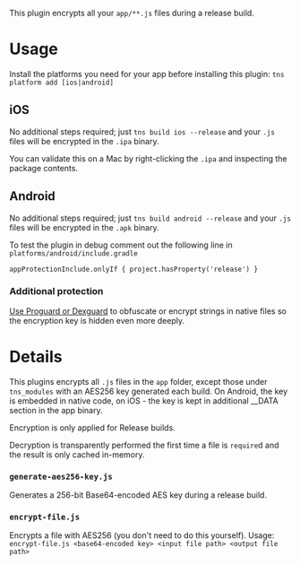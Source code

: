 This plugin encrypts all your `app/**.js` files during a release build.

# Usage

Install the platforms you need for your app before installing this plugin: `tns platform add [ios|android]`

## iOS
No additional steps required; just `tns build ios --release` and your `.js` files will be encrypted in the `.ipa` binary.

You can validate this on a Mac by right-clicking the `.ipa` and inspecting the package contents.

## Android
No additional steps required; just `tns build android --release` and your `.js` files will be encrypted in the `.apk` binary.

To test the plugin in debug comment out the following line in `platforms/android/include.gradle`

`appProtectionInclude.onlyIf { project.hasProperty('release') }`

### Additional protection
[Use Proguard or Dexguard](http://proguard.sourceforge.net/FAQ.html#encrypt) to obfuscate or encrypt strings in native files so the encryption key is hidden even more deeply. 

# Details
This plugins encrypts all `.js` files in the `app` folder, except those under `tns_modules` with an AES256 key generated each build.
On Android, the key is embedded in native code, on iOS - the key is kept in additional __DATA section in the app binary.

Encryption is only applied for Release builds.

Decryption is transparently performed the first time a file is `require`d and the result is only cached in-memory.

### `generate-aes256-key.js`
Generates a 256-bit Base64-encoded AES key during a release build.

### `encrypt-file.js`
Encrypts a file with AES256 (you don't need to do this yourself).
Usage: `encrypt-file.js <base64-encoded key> <input file path> <output file path>`
